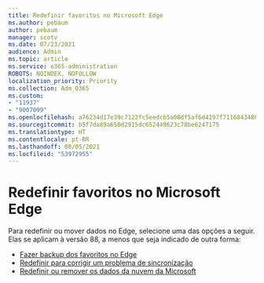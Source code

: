 ```yaml
---
title: Redefinir favoritos no Microsoft Edge
ms.author: pebaum
author: pebaum
manager: scotv
ms.date: 07/23/2021
audience: Admin
ms.topic: article
ms.service: o365-administration
ROBOTS: NOINDEX, NOFOLLOW
localization_priority: Priority
ms.collection: Adm_O365
ms.custom:
- "11937"
- "9007099"
ms.openlocfilehash: a76234d17e39c7122fc5eedcb5a08df5af6d4197f71168434806ebd9f2a92346
ms.sourcegitcommit: b5f7da89a650d2915dc652449623c78be6247175
ms.translationtype: HT
ms.contentlocale: pt-BR
ms.lasthandoff: 08/05/2021
ms.locfileid: "53972955"
---
```

# <a name="reset-favorites-in-microsoft-edge"></a>Redefinir favoritos no Microsoft Edge

Para redefinir ou mover dados no Edge, selecione uma das opções a seguir. Elas se aplicam à versão 88, a menos que seja indicado de outra forma: 

- [Fazer backup dos favoritos no Edge](/deployedge/edge-learnmore-reset-data-in-cloud#back-up-your-favorites)
- [Redefinir para corrigir um problema de sincronização](/deployedge/edge-learnmore-reset-data-in-cloud#perform-a-reset-to-fix-a-synchronization-problem)
- [Redefinir ou remover os dados da nuvem da Microsoft](/deployedge/edge-learnmore-reset-data-in-cloud#perform-a-reset-to-remove-your-data-from-microsofts-cloud)
